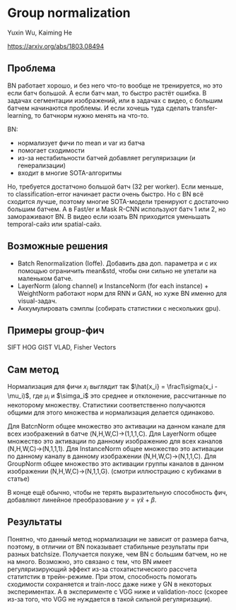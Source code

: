 # Group normalization
Yuxin Wu, Kaiming He

https://arxiv.org/abs/1803.08494

## Проблема
BN работает хорошо, и без него что-то вообще не тренируется, но это если батч большой. А если батч мал, то быстро растёт ошибка. В задачах сегментации изображений, или в задачах с видео, с большим батчем начинаются проблемы. И если хочешь туда сделать transfer-learning, то батчнорм нужно менять на что-то.

BN:
* нормализует фичи по mean и var из батча
* помогает сходимости
* из-за нестабильности батчей добавляет регуляризации (и генерализации)
* входит в многие SOTA-алгоритмы

Но, требуется достатчоно большой батч (32 per worker). Если меньше, то classification-error начинает расти очень быстро. Но с BN всё сходится лучше, поэтому многие SOTA-модели тренируют с достаточно большим батчем. А в Fast/er и Mask R-CNN используют батч 1 или 2, но замораживают BN. В видео если юзать BN приходится уменьшать temporal-сайз или spatial-сайз.

## Возможные решения
* Batch Renormalization (Ioffe). Добавить два доп. параметра и с их помощью ограничить mean&std, чтобы они сильно не улетали на маленьком батче.
* LayerNorm (along channel) и InstanceNorm (for each instance) + WeightNorm работают норм для RNN и GAN, но хуже BN именно для visual-задач.
* Аккумулировать сэмплы (собирать статистики с нескольких gpu).

## Примеры group-фич
SIFT HOG GIST
VLAD, Fisher Vectors

## Сам метод
Нормализация для фичи $x_i$ выглядит так $\hat{x_i} = \frac1\sigma(x_i - \mu_i)$, где $\mu_i$ и $\simga_i$ это среднее и отклонение, рассчитанные по некоторому множеству. Статистики соответственно получаются общими для этого множества и нормализация делается одинаково.

Для BatcnNorm общее множество это активации на данном канале для всех изображений в батче (N,H,W,C)->(1,1,1,C).
Для LayerNorm общее множество это активации по данному изображению для всех каналов (N,H,W,C)->(N,1,1,1).
Для InstanceNorm общее множество это активации по данному каналу в данному изображении (N,H,W,C)->(N,1,1,C).
Для GroupNorm общее множество это активации группы каналов в данном изображении (N,H,W,C)->(N,1,1,G).
(смотри иллюстрацию с кубиками в статье)

В конце ещё обычно, чтобы не терять выразительную способность фич, добавляют линейное преобразование $y = \gamma\hat{x}+\beta$.

## Результаты
Понятно, что данный метод нормализации не зависит от размера батча, поэтому, в отличии от BN показывает стабильные результаты при разных batchsize. Получается похуже, чем BN с большим батчем, но не на много. Возможно, это связано с тем, что BN имеет регуляризирующий эффект из-за стохатистического рассчета статитстик в трейн-режиме. При этом, способность помогать сходимости сохраняется и train-лосс даже ниже у GN в некоторых экспериментах. А в эксперименте с VGG ниже и validation-лосс (скорее из-за того, что VGG не нуждается в такой сильной регуляризации).
